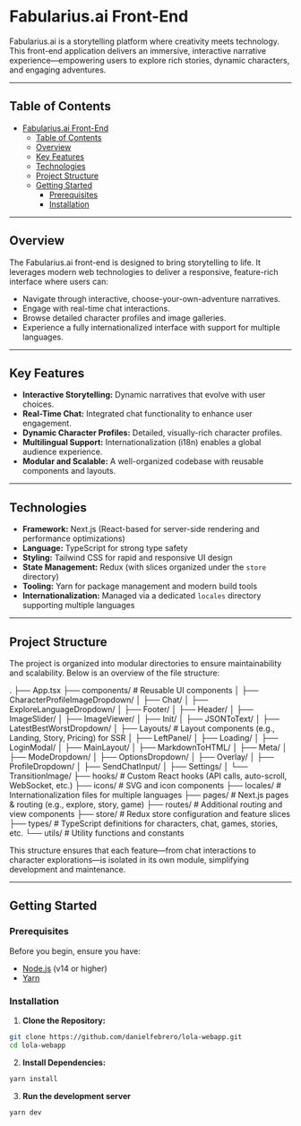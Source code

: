 # Fabularius.ai Front-End

Fabularius.ai is a storytelling platform where creativity meets technology. This front-end application delivers an immersive, interactive narrative experience—empowering users to explore rich stories, dynamic characters, and engaging adventures.

---

## Table of Contents

- [Fabularius.ai Front-End](#fabulariusai-front-end)
  - [Table of Contents](#table-of-contents)
  - [Overview](#overview)
  - [Key Features](#key-features)
  - [Technologies](#technologies)
  - [Project Structure](#project-structure)
  - [Getting Started](#getting-started)
    - [Prerequisites](#prerequisites)
    - [Installation](#installation)

---

## Overview

The Fabularius.ai front-end is designed to bring storytelling to life. It leverages modern web technologies to deliver a responsive, feature-rich interface where users can:

- Navigate through interactive, choose-your-own-adventure narratives.
- Engage with real-time chat interactions.
- Browse detailed character profiles and image galleries.
- Experience a fully internationalized interface with support for multiple languages.

---

## Key Features

- **Interactive Storytelling:** Dynamic narratives that evolve with user choices.
- **Real-Time Chat:** Integrated chat functionality to enhance user engagement.
- **Dynamic Character Profiles:** Detailed, visually-rich character profiles.
- **Multilingual Support:** Internationalization (i18n) enables a global audience experience.
- **Modular and Scalable:** A well-organized codebase with reusable components and layouts.

---

## Technologies

- **Framework:** Next.js (React-based for server-side rendering and performance optimizations)
- **Language:** TypeScript for strong type safety
- **Styling:** Tailwind CSS for rapid and responsive UI design
- **State Management:** Redux (with slices organized under the `store` directory)
- **Tooling:** Yarn for package management and modern build tools
- **Internationalization:** Managed via a dedicated `locales` directory supporting multiple languages

---

## Project Structure

The project is organized into modular directories to ensure maintainability and scalability. Below is an overview of the file structure:

.
├── App.tsx
├── components/ # Reusable UI components
│ ├── CharacterProfileImageDropdown/
│ ├── Chat/
│ ├── ExploreLanguageDropdown/
│ ├── Footer/
│ ├── Header/
│ ├── ImageSlider/
│ ├── ImageViewer/
│ ├── Init/
│ ├── JSONToText/
│ ├── LatestBestWorstDropdown/
│ ├── Layouts/ # Layout components (e.g., Landing, Story, Pricing) for SSR
│ ├── LeftPanel/
│ ├── Loading/
│ ├── LoginModal/
│ ├── MainLayout/
│ ├── MarkdownToHTML/
│ ├── Meta/
│ ├── ModeDropdown/
│ ├── OptionsDropdown/
│ ├── Overlay/
│ ├── ProfileDropdown/
│ ├── SendChatInput/
│ ├── Settings/
│ └── TransitionImage/
├── hooks/ # Custom React hooks (API calls, auto-scroll, WebSocket, etc.)
├── icons/ # SVG and icon components
├── locales/ # Internationalization files for multiple languages
├── pages/ # Next.js pages & routing (e.g., explore, story, game)
├── routes/ # Additional routing and view components
├── store/ # Redux store configuration and feature slices
├── types/ # TypeScript definitions for characters, chat, games, stories, etc.
└── utils/ # Utility functions and constants

This structure ensures that each feature—from chat interactions to character explorations—is isolated in its own module, simplifying development and maintenance.

---

## Getting Started

### Prerequisites

Before you begin, ensure you have:

- [Node.js](https://nodejs.org) (v14 or higher)
- [Yarn](https://yarnpkg.com)

### Installation

1. **Clone the Repository:**

```bash
git clone https://github.com/danielfebrero/lola-webapp.git
cd lola-webapp
```

2. **Install Dependencies:**

```bash
yarn install
```

3. **Run the development server**

```bash
yarn dev
```
